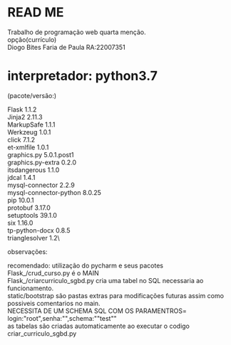 # READ ME
Trabalho de programação web quarta menção.\
opção(currículo)\
Diogo Bites Faria de Paula RA:22007351

# interpretador: python3.7

(pacote/versão:)

Flask	                  1.1.2\
Jinja2	                2.11.3\
MarkupSafe	            1.1.1\
Werkzeug	              1.0.1\
click	                  7.1.2\
et-xmlfile	            1.0.1\
graphics.py	            5.0.1.post1\
graphics.py-extra	      0.2.0\
itsdangerous	          1.1.0\
jdcal	                  1.4.1\
mysql-connector	        2.2.9\
mysql-connector-python	8.0.25\
pip	                    10.0.1\
protobuf	              3.17.0\
setuptools	            39.1.0\
six	                    1.16.0\
tp-python-docx	        0.8.5\
trianglesolver	        1.2\


observações:

recomendado: utilização do pycharm e seus pacotes\
Flask_/crud_curso.py é o MAIN\
Flask_/criarcurriculo_sgbd.py cria uma tabel no SQL necessaria ao funcionamento.\
static/bootstrap são pastas extras para modificações futuras assim como possiveis comentarios no main.\
NECESSITA DE UM SCHEMA SQL COM OS PARAMENTROS= login:"root",senha:"",schema:""test""\
as tabelas são criadas automaticamente ao executar o codigo criar_curriculo_sgbd.py


